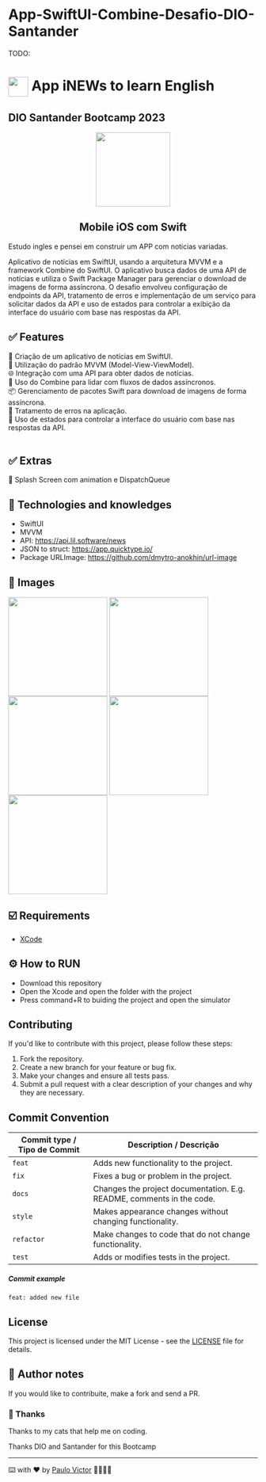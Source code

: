 # App-SwiftUI-Combine-Desafio-DIO-Santander

TODO:
<h1>
    <a href="https://www.dio.me/">
     <img align="center" width="40px" src="https://hermes.digitalinnovation.one/assets/diome/logo-minimized.png"></a>
   <span> App iNEWs to learn English </h1> <h2> DIO Santander Bootcamp 2023</span>
</h2>
       
<p align="center"> <img align="center" width="150px" src="https://hermes.dio.me/tracks/61d57203-7c43-4d8d-a3f0-833faa2ce680.png"></p>
  <h2 align="center">
    Mobile iOS com Swift
</h2>
Estudo ingles e pensei em construir um APP com noticias variadas. 

Aplicativo de notícias em SwiftUI, usando a arquitetura MVVM e a framework Combine do SwiftUI. O aplicativo busca dados de uma API de notícias e utiliza o Swift Package Manager para gerenciar o download de imagens de forma assíncrona. O desafio envolveu configuração de endpoints da API, tratamento de erros e implementação de um serviço para solicitar dados da API e uso de estados para controlar a exibição da interface do usuário com base nas respostas da API.

## ✅ Features
📱 Criação de um aplicativo de notícias em SwiftUI. <br>
🔄 Utilização do padrão MVVM (Model-View-ViewModel).<br>
🌐 Integração com uma API para obter dados de notícias.<br>
🚀 Uso do Combine para lidar com fluxos de dados assíncronos.<br>
📦 Gerenciamento de pacotes Swift para download de imagens de forma assíncrona.<br>
🧐 Tratamento de erros na aplicação.<br>
🤖 Uso de estados para controlar a interface do usuário com base nas respostas da API.
<br>
<br>

## ✅ Extras
📱 Splash Screen com animation e DispatchQueue <br>


## 📱 Technologies and knowledges 
- SwiftUI 
- MVVM 
- API: https://api.lil.software/news
- JSON to struct: https://app.quicktype.io/
- Package URLImage: https://github.com/dmytro-anokhin/url-image


## 📲 Images
<img align="center" width="200px" src="https://github.com/Paru369/Criptomoedas-VIP/blob/main/images/001.gif">
  <img align="center" width="200px" src="https://github.com/Paru369/App-SwiftUI-Combine-Desafio_Final_02-DIO-Santander/images/inews.gif">

  <img align="center" width="200px" src="https://github.com/Paru369/App-SwiftUI-Combine-Desafio_Final_02-DIO-Santander/images/inews1.png">

   <img align="center" width="200px" src="https://github.com/Paru369/Paru369/App-SwiftUI-Combine-Desafio_Final_02-DIO-Santander/images/inews2.png">
   
  <img align="center" width="200px" src="https://github.com/Paru369/App-SwiftUI-Combine-Desafio_Final_02-DIO-Santander/images/inewserror.png">
  
  
## ☑️ Requirements

- [XCode](https://developer.apple.com/xcode/)


## ⚙️ How to RUN

- Download this repository
- Open the Xcode and open the folder with the project
- Press command+R to buiding the project and open the simulator

## Contributing

If you'd like to contribute with this project, please follow these steps:

1. Fork the repository.
2. Create a new branch for your feature or bug fix.
3. Make your changes and ensure all tests pass.
4. Submit a pull request with a clear description of your changes and why they are necessary.

## Commit Convention

| Commit type / Tipo de Commit | Description / Descrição                                               |
| ---------------------------- | --------------------------------------------------------------------- |
| `feat`                       | Adds new functionality to the project.                                |
| `fix`                        | Fixes a bug or problem in the project.                                |
| `docs`                       | Changes the project documentation. E.g. README, comments in the code. |
| `style`                      | Makes appearance changes without changing functionality.              |
| `refactor`                   | Make changes to code that do not change functionality.                |
| `test`                       | Adds or modifies tests in the project.                                |

##### Commit example

`feat: added new file`

## License

This project is licensed under the MIT License - see the [LICENSE](./LICENSE) file for details.

## 📝 Author notes

If you would like to contribuite, make a fork and send a PR. 

### 🎁 Thanks

Thanks to my cats that help me on coding.


Thanks DIO and Santander for this Bootcamp

___

⌨️ with ❤️ by [Paulo Victor](https://github.com/Paru369) 👨🏾‍💻📱

